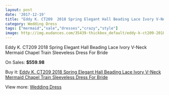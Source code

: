 ```yaml
---
layout: post
date: '2017-12-19'
title: "Eddy K. CT209  2018 Spring Elegant Hall Beading Lace Ivory V-Neck Mermaid Chapel Train Sleeveless Dress For Bride"
category: Wedding Dress
tags: ["mermaid","sale","dresses","crazy","style"]
image: http://img.eudances.com/35439-thickbox_default/eddy-k-ct209-2018-spring-elegant-hall-beading-lace-ivory-v-neck-mermaid-chapel-train-sleeveless-dress-for-bride.jpg
---
```

Eddy K. CT209  2018 Spring Elegant Hall Beading Lace Ivory V-Neck Mermaid Chapel Train Sleeveless Dress For Bride

On Sales: **$559.98**
<a href="https://www.eudances.com/en/wedding-dress/10652-eddy-k-ct209-2018-spring-elegant-hall-beading-lace-ivory-v-neck-mermaid-chapel-train-sleeveless-dress-for-bride.html"><amp-img layout="responsive" width="600" height="600" src="//img.eudances.com/35439-thickbox_default/eddy-k-ct209-2018-spring-elegant-hall-beading-lace-ivory-v-neck-mermaid-chapel-train-sleeveless-dress-for-bride.jpg" alt="Eddy K. CT209  2018 Spring Elegant Hall Beading Lace Ivory V-Neck Mermaid Chapel Train Sleeveless Dress For Bride 0" /></a>
<a href="https://www.eudances.com/en/wedding-dress/10652-eddy-k-ct209-2018-spring-elegant-hall-beading-lace-ivory-v-neck-mermaid-chapel-train-sleeveless-dress-for-bride.html"><amp-img layout="responsive" width="600" height="600" src="//img.eudances.com/35455-thickbox_default/eddy-k-ct209-2018-spring-elegant-hall-beading-lace-ivory-v-neck-mermaid-chapel-train-sleeveless-dress-for-bride.jpg" alt="Eddy K. CT209  2018 Spring Elegant Hall Beading Lace Ivory V-Neck Mermaid Chapel Train Sleeveless Dress For Bride 1" /></a>
<a href="https://www.eudances.com/en/wedding-dress/10652-eddy-k-ct209-2018-spring-elegant-hall-beading-lace-ivory-v-neck-mermaid-chapel-train-sleeveless-dress-for-bride.html"><amp-img layout="responsive" width="600" height="600" src="//img.eudances.com/35454-thickbox_default/eddy-k-ct209-2018-spring-elegant-hall-beading-lace-ivory-v-neck-mermaid-chapel-train-sleeveless-dress-for-bride.jpg" alt="Eddy K. CT209  2018 Spring Elegant Hall Beading Lace Ivory V-Neck Mermaid Chapel Train Sleeveless Dress For Bride 2" /></a>
<a href="https://www.eudances.com/en/wedding-dress/10652-eddy-k-ct209-2018-spring-elegant-hall-beading-lace-ivory-v-neck-mermaid-chapel-train-sleeveless-dress-for-bride.html"><amp-img layout="responsive" width="600" height="600" src="//img.eudances.com/35453-thickbox_default/eddy-k-ct209-2018-spring-elegant-hall-beading-lace-ivory-v-neck-mermaid-chapel-train-sleeveless-dress-for-bride.jpg" alt="Eddy K. CT209  2018 Spring Elegant Hall Beading Lace Ivory V-Neck Mermaid Chapel Train Sleeveless Dress For Bride 3" /></a>
<a href="https://www.eudances.com/en/wedding-dress/10652-eddy-k-ct209-2018-spring-elegant-hall-beading-lace-ivory-v-neck-mermaid-chapel-train-sleeveless-dress-for-bride.html"><amp-img layout="responsive" width="600" height="600" src="//img.eudances.com/35452-thickbox_default/eddy-k-ct209-2018-spring-elegant-hall-beading-lace-ivory-v-neck-mermaid-chapel-train-sleeveless-dress-for-bride.jpg" alt="Eddy K. CT209  2018 Spring Elegant Hall Beading Lace Ivory V-Neck Mermaid Chapel Train Sleeveless Dress For Bride 4" /></a>
<a href="https://www.eudances.com/en/wedding-dress/10652-eddy-k-ct209-2018-spring-elegant-hall-beading-lace-ivory-v-neck-mermaid-chapel-train-sleeveless-dress-for-bride.html"><amp-img layout="responsive" width="600" height="600" src="//img.eudances.com/35451-thickbox_default/eddy-k-ct209-2018-spring-elegant-hall-beading-lace-ivory-v-neck-mermaid-chapel-train-sleeveless-dress-for-bride.jpg" alt="Eddy K. CT209  2018 Spring Elegant Hall Beading Lace Ivory V-Neck Mermaid Chapel Train Sleeveless Dress For Bride 5" /></a>
<a href="https://www.eudances.com/en/wedding-dress/10652-eddy-k-ct209-2018-spring-elegant-hall-beading-lace-ivory-v-neck-mermaid-chapel-train-sleeveless-dress-for-bride.html"><amp-img layout="responsive" width="600" height="600" src="//img.eudances.com/35450-thickbox_default/eddy-k-ct209-2018-spring-elegant-hall-beading-lace-ivory-v-neck-mermaid-chapel-train-sleeveless-dress-for-bride.jpg" alt="Eddy K. CT209  2018 Spring Elegant Hall Beading Lace Ivory V-Neck Mermaid Chapel Train Sleeveless Dress For Bride 6" /></a>
<a href="https://www.eudances.com/en/wedding-dress/10652-eddy-k-ct209-2018-spring-elegant-hall-beading-lace-ivory-v-neck-mermaid-chapel-train-sleeveless-dress-for-bride.html"><amp-img layout="responsive" width="600" height="600" src="//img.eudances.com/35449-thickbox_default/eddy-k-ct209-2018-spring-elegant-hall-beading-lace-ivory-v-neck-mermaid-chapel-train-sleeveless-dress-for-bride.jpg" alt="Eddy K. CT209  2018 Spring Elegant Hall Beading Lace Ivory V-Neck Mermaid Chapel Train Sleeveless Dress For Bride 7" /></a>
<a href="https://www.eudances.com/en/wedding-dress/10652-eddy-k-ct209-2018-spring-elegant-hall-beading-lace-ivory-v-neck-mermaid-chapel-train-sleeveless-dress-for-bride.html"><amp-img layout="responsive" width="600" height="600" src="//img.eudances.com/35448-thickbox_default/eddy-k-ct209-2018-spring-elegant-hall-beading-lace-ivory-v-neck-mermaid-chapel-train-sleeveless-dress-for-bride.jpg" alt="Eddy K. CT209  2018 Spring Elegant Hall Beading Lace Ivory V-Neck Mermaid Chapel Train Sleeveless Dress For Bride 8" /></a>
<a href="https://www.eudances.com/en/wedding-dress/10652-eddy-k-ct209-2018-spring-elegant-hall-beading-lace-ivory-v-neck-mermaid-chapel-train-sleeveless-dress-for-bride.html"><amp-img layout="responsive" width="600" height="600" src="//img.eudances.com/35447-thickbox_default/eddy-k-ct209-2018-spring-elegant-hall-beading-lace-ivory-v-neck-mermaid-chapel-train-sleeveless-dress-for-bride.jpg" alt="Eddy K. CT209  2018 Spring Elegant Hall Beading Lace Ivory V-Neck Mermaid Chapel Train Sleeveless Dress For Bride 9" /></a>
<a href="https://www.eudances.com/en/wedding-dress/10652-eddy-k-ct209-2018-spring-elegant-hall-beading-lace-ivory-v-neck-mermaid-chapel-train-sleeveless-dress-for-bride.html"><amp-img layout="responsive" width="600" height="600" src="//img.eudances.com/35446-thickbox_default/eddy-k-ct209-2018-spring-elegant-hall-beading-lace-ivory-v-neck-mermaid-chapel-train-sleeveless-dress-for-bride.jpg" alt="Eddy K. CT209  2018 Spring Elegant Hall Beading Lace Ivory V-Neck Mermaid Chapel Train Sleeveless Dress For Bride 10" /></a>
<a href="https://www.eudances.com/en/wedding-dress/10652-eddy-k-ct209-2018-spring-elegant-hall-beading-lace-ivory-v-neck-mermaid-chapel-train-sleeveless-dress-for-bride.html"><amp-img layout="responsive" width="600" height="600" src="//img.eudances.com/35445-thickbox_default/eddy-k-ct209-2018-spring-elegant-hall-beading-lace-ivory-v-neck-mermaid-chapel-train-sleeveless-dress-for-bride.jpg" alt="Eddy K. CT209  2018 Spring Elegant Hall Beading Lace Ivory V-Neck Mermaid Chapel Train Sleeveless Dress For Bride 11" /></a>
<a href="https://www.eudances.com/en/wedding-dress/10652-eddy-k-ct209-2018-spring-elegant-hall-beading-lace-ivory-v-neck-mermaid-chapel-train-sleeveless-dress-for-bride.html"><amp-img layout="responsive" width="600" height="600" src="//img.eudances.com/35444-thickbox_default/eddy-k-ct209-2018-spring-elegant-hall-beading-lace-ivory-v-neck-mermaid-chapel-train-sleeveless-dress-for-bride.jpg" alt="Eddy K. CT209  2018 Spring Elegant Hall Beading Lace Ivory V-Neck Mermaid Chapel Train Sleeveless Dress For Bride 12" /></a>
<a href="https://www.eudances.com/en/wedding-dress/10652-eddy-k-ct209-2018-spring-elegant-hall-beading-lace-ivory-v-neck-mermaid-chapel-train-sleeveless-dress-for-bride.html"><amp-img layout="responsive" width="600" height="600" src="//img.eudances.com/35443-thickbox_default/eddy-k-ct209-2018-spring-elegant-hall-beading-lace-ivory-v-neck-mermaid-chapel-train-sleeveless-dress-for-bride.jpg" alt="Eddy K. CT209  2018 Spring Elegant Hall Beading Lace Ivory V-Neck Mermaid Chapel Train Sleeveless Dress For Bride 13" /></a>
<a href="https://www.eudances.com/en/wedding-dress/10652-eddy-k-ct209-2018-spring-elegant-hall-beading-lace-ivory-v-neck-mermaid-chapel-train-sleeveless-dress-for-bride.html"><amp-img layout="responsive" width="600" height="600" src="//img.eudances.com/35442-thickbox_default/eddy-k-ct209-2018-spring-elegant-hall-beading-lace-ivory-v-neck-mermaid-chapel-train-sleeveless-dress-for-bride.jpg" alt="Eddy K. CT209  2018 Spring Elegant Hall Beading Lace Ivory V-Neck Mermaid Chapel Train Sleeveless Dress For Bride 14" /></a>
<a href="https://www.eudances.com/en/wedding-dress/10652-eddy-k-ct209-2018-spring-elegant-hall-beading-lace-ivory-v-neck-mermaid-chapel-train-sleeveless-dress-for-bride.html"><amp-img layout="responsive" width="600" height="600" src="//img.eudances.com/35441-thickbox_default/eddy-k-ct209-2018-spring-elegant-hall-beading-lace-ivory-v-neck-mermaid-chapel-train-sleeveless-dress-for-bride.jpg" alt="Eddy K. CT209  2018 Spring Elegant Hall Beading Lace Ivory V-Neck Mermaid Chapel Train Sleeveless Dress For Bride 15" /></a>
<a href="https://www.eudances.com/en/wedding-dress/10652-eddy-k-ct209-2018-spring-elegant-hall-beading-lace-ivory-v-neck-mermaid-chapel-train-sleeveless-dress-for-bride.html"><amp-img layout="responsive" width="600" height="600" src="//img.eudances.com/35440-thickbox_default/eddy-k-ct209-2018-spring-elegant-hall-beading-lace-ivory-v-neck-mermaid-chapel-train-sleeveless-dress-for-bride.jpg" alt="Eddy K. CT209  2018 Spring Elegant Hall Beading Lace Ivory V-Neck Mermaid Chapel Train Sleeveless Dress For Bride 16" /></a>

Buy it: [Eddy K. CT209  2018 Spring Elegant Hall Beading Lace Ivory V-Neck Mermaid Chapel Train Sleeveless Dress For Bride](https://www.eudances.com/en/wedding-dress/10652-eddy-k-ct209-2018-spring-elegant-hall-beading-lace-ivory-v-neck-mermaid-chapel-train-sleeveless-dress-for-bride.html "Eddy K. CT209  2018 Spring Elegant Hall Beading Lace Ivory V-Neck Mermaid Chapel Train Sleeveless Dress For Bride")

View more: [Wedding Dress](https://www.eudances.com/en/164-wedding-dress "Wedding Dress")